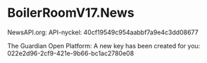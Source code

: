 # BoilerRoomV17.News

NewsAPI.org:
API-nyckel: 40cf19549c954aabbf7a9e4c3dd08677


The Guardian Open Platform:
A new key has been created for you: 022e2d96-2cf9-421e-9b66-bc1ac2780e08
